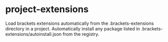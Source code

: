 project-extensions
==================

Load brackets extensions automatically from the .brackets-extensions directory in a project. Automatically install any package
listed in .brackets-extensions/autoinstall.json from the registry.
